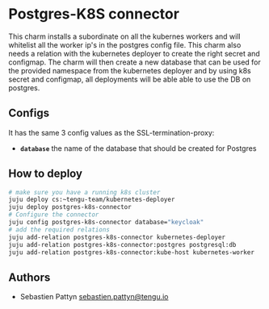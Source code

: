 # Postgres-K8S connector

This charm installs a subordinate on all the kubernes workers and will whitelist all the worker ip's in the postgres config file.
This charm also needs a relation with the kubernetes deployer to create the right secret and configmap. The charm will then create a new database that can be used for the provided namespace
from the kubernetes deployer and by using k8s secret and configmap, all deployments will be able able to use the DB on postgres.

## Configs

It has the same 3 config values as the SSL-termination-proxy:

- **`database`**  the name of the database that should be created for Postgres

## How to deploy


```bash
# make sure you have a running k8s cluster
juju deploy cs:~tengu-team/kubernetes-deployer 
juju deploy postgres-k8s-connector 
# Configure the connector
juju config postgres-k8s-connector database="keycloak"
# add the required relations
juju add-relation postgres-k8s-connector kubernetes-deployer 
juju add-relation postgres-k8s-connector:postgres postgresql:db
juju add-relation postgres-k8s-connector:kube-host kubernetes-worker
```

## Authors
 - Sebastien Pattyn <sebastien.pattyn@tengu.io>
